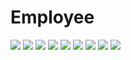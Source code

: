 # Employee


  <img src="/Imges/1.PNG"  >
  <img src="/Imges/2.PNG">
  <img src="/Imges/3.PNG">
  <img src="/Imges/4.PNG" >
  <img src="/Imges/5.PNG" >
  <img src="/Imges/6.PNG">
  <img src="/Imges/7.PNG">
  <img src="/Imges/8.PNG"  >  
  <img src="/Imges/9.PNG" >
